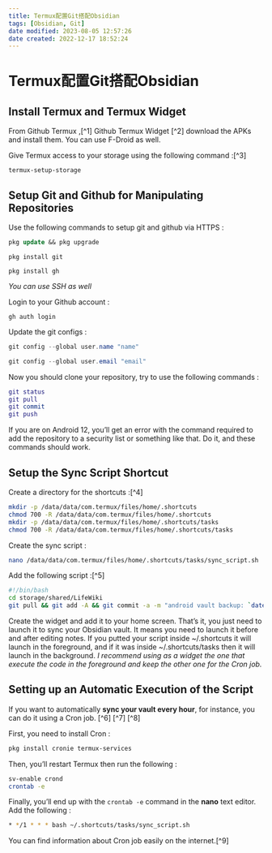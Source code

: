 ```yaml
---
title: Termux配置Git搭配Obsidian
tags: [Obsidian, Git]
date modified: 2023-08-05 12:57:26
date created: 2022-12-17 18:52:24
---
```

# Termux配置Git搭配Obsidian
## [](#install-termux-and-termux-widget-1)Install Termux and Termux Widget

From Github Termux ,\[^1\] Github Termux Widget \[^2\] download the APKs and install them. You can use F-Droid as well.

Give Termux access to your storage using the following command :\[^3\]

```undefined
termux-setup-storage
```

## [](#setup-git-and-github-for-manipulating-repositories-2)Setup Git and Github for Manipulating Repositories

Use the following commands to setup git and github via HTTPS :

```sql
pkg update && pkg upgrade
```

```undefined
pkg install git
```

```undefined
pkg install gh
```

_You can use SSH as well_

Login to your Github account :

```undefined
gh auth login
```

Update the git configs :

```csharp
git config --global user.name "name"
```

```csharp
git config --global user.email "email"
```

Now you should clone your repository, try to use the following commands :

```lua
git status
git pull
git commit
git push
```

If you are on Android 12, you’ll get an error with the command required to add the repository to a security list or something like that. Do it, and these commands should work.

## [](#setup-the-sync-script-shortcut-3)Setup the Sync Script Shortcut

Create a directory for the shortcuts :\[^4\]

```bash
mkdir -p /data/data/com.termux/files/home/.shortcuts
chmod 700 -R /data/data/com.termux/files/home/.shortcuts
mkdir -p /data/data/com.termux/files/home/.shortcuts/tasks
chmod 700 -R /data/data/com.termux/files/home/.shortcuts/tasks
```

Create the sync script :

```bash
nano /data/data/com.termux/files/home/.shortcuts/tasks/sync_script.sh
```

Add the following script :\[^5\]

```bash
#!/bin/bash
cd storage/shared/LifeWiki
git pull && git add -A && git commit -a -m "android vault backup: `date +'%Y-%m-%d %H-%M-%S'`" && git pull
```

Create the widget and add it to your home screen. That’s it, you just need to launch it to sync your Obsidian vault. It means you need to launch it before and after editing notes. If you putted your script inside ~/.shortcuts it will launch in the foreground, and if it was inside ~/.shortcuts/tasks then it will launch in the background. _I recommend using as a widget the one that execute the code in the foreground and keep the other one for the Cron job._

## [](#setting-up-an-automatic-execution-of-the-script-4)Setting up an Automatic Execution of the Script

If you want to automatically **sync your vault every hour**, for instance, you can do it using a Cron job. \[^6\] \[^7\] \[^8\]

First, you need to install Cron :

```bash
pkg install cronie termux-services
```

Then, you’ll restart Termux then run the following :

```bash
sv-enable crond
crontab -e 
```

Finally, you’ll end up with the `crontab -e` command in the **nano** text editor. Add the following :

```bash
* */1 * * * bash ~/.shortcuts/tasks/sync_script.sh
```

You can find information about Cron job easily on the internet.\[^9\]
